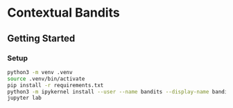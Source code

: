 # Contextual Bandits


## Getting Started

### Setup

```bash
python3 -m venv .venv
source .venv/bin/activate
pip install -r requirements.txt
python3 -m ipykernel install --user --name bandits --display-name bandits
jupyter lab
```
